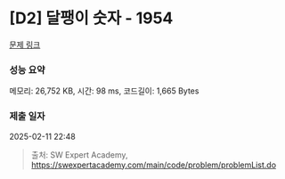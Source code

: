 # [D2] 달팽이 숫자 - 1954 

[문제 링크](https://swexpertacademy.com/main/code/problem/problemDetail.do?contestProbId=AV5PobmqAPoDFAUq) 

### 성능 요약

메모리: 26,752 KB, 시간: 98 ms, 코드길이: 1,665 Bytes

### 제출 일자

2025-02-11 22:48



> 출처: SW Expert Academy, https://swexpertacademy.com/main/code/problem/problemList.do